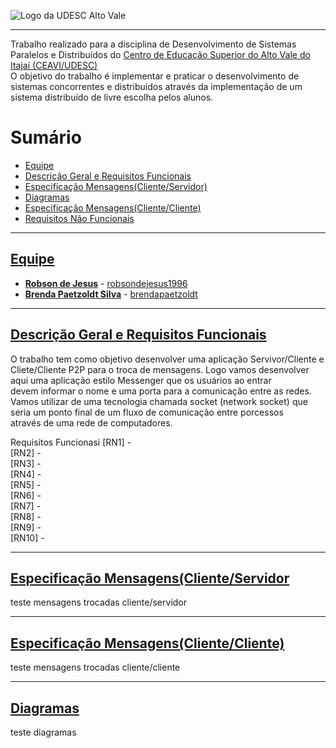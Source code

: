 <!-- Visualizador online: https://stackedit.io/ -->
 ![Logo da UDESC Alto Vale](http://www1.udesc.br/imagens/id_submenu/2019/marca_alto_vale_horizontal_assinatura_rgb_01.jpg)

---


Trabalho realizado para a disciplina de Desenvolvimento de Sistemas Paralelos e Distribuídos do [Centro de Educação Superior do Alto Vale do Itajaí (CEAVI/UDESC)](https://www.udesc.br/ceavi)<br>O objetivo do trabalho é implementar e praticar o desenvolvimento de sistemas concorrentes e distribuídos através da implementação de um sistema distribuído de livre escolha pelos alunos.



# Sumário 
* [Equipe](#equipe)
* [Descrição Geral e Requisitos Funcionais](#descricao)
* [Especificação Mensagens(Cliente/Servidor)](#Especificacaodefinicao)
* [Diagramas](#diagramas)
* [Especificação Mensagens(Cliente/Cliente)](#EspecificacaoPreliminar)
* [Requisitos Não Funcionais](#requisitosNaoFuncionais)



---

## [Equipe](#equipe)
 - [**Robson de Jesus**](mailto:robson.jesus@edu.udesc.br) - [robsondejesus1996](https://github.com/robsondejesus1996)
 - [**Brenda Paetzoldt Silva**](mailto:brenda.bps@edu.udesc.br) - [brendapaetzoldt](https://github.com/brendapaetzoldt)


---

## [Descrição Geral e Requisitos Funcionais](#descricao)

O trabalho tem como objetivo desenvolver uma aplicação Servivor/Cliente e Cliete/Cliente P2P para o troca de mensagens. Logo vamos desenvolver aqui uma aplicação estilo Messenger que os usuários ao entrar<br>
devem informar o nome e uma porta para a comunicação entre as redes. Vamos utilizar de uma tecnologia chamada socket (network socket) que seria um ponto final de um fluxo de comunicação entre porcessos<br>
através de uma rede de computadores.<br>

Requisitos Funcionasi
[RN1] - <br>
[RN2] - <br>
[RN3] - <br>
[RN4] - <br>
[RN5] - <br>
[RN6] - <br>
[RN7] - <br>
[RN8] - <br>
[RN9] - <br>
[RN10] - <br>

---

## [Especificação Mensagens(Cliente/Servidor](#Especificacaodefinicao)

teste mensagens trocadas cliente/servidor


---


## [Especificação Mensagens(Cliente/Cliente)](#EspecificacaoPreliminar)

teste mensagens trocadas cliente/cliente

---

## [Diagramas](#diagramas)

teste diagramas<br>